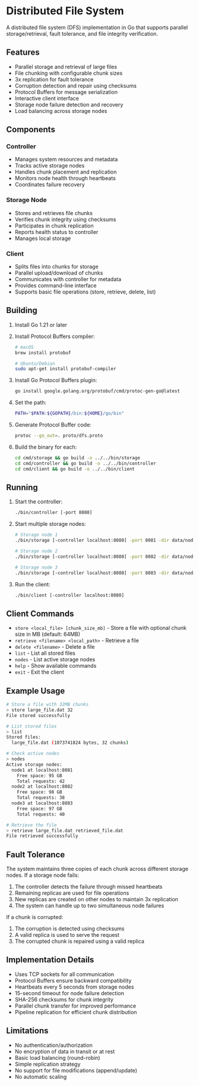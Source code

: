 # Distributed File System

A distributed file system (DFS) implementation in Go that supports parallel storage/retrieval, fault tolerance, and file integrity verification.

## Features

- Parallel storage and retrieval of large files
- File chunking with configurable chunk sizes
- 3x replication for fault tolerance
- Corruption detection and repair using checksums
- Protocol Buffers for message serialization
- Interactive client interface
- Storage node failure detection and recovery
- Load balancing across storage nodes

## Components

### Controller
- Manages system resources and metadata
- Tracks active storage nodes
- Handles chunk placement and replication
- Monitors node health through heartbeats
- Coordinates failure recovery

### Storage Node
- Stores and retrieves file chunks
- Verifies chunk integrity using checksums
- Participates in chunk replication
- Reports health status to controller
- Manages local storage

### Client
- Splits files into chunks for storage
- Parallel upload/download of chunks
- Communicates with controller for metadata
- Provides command-line interface
- Supports basic file operations (store, retrieve, delete, list)

## Building

1. Install Go 1.21 or later
2. Install Protocol Buffers compiler:
   ```bash
   # macOS
   brew install protobuf
   
   # Ubuntu/Debian
   sudo apt-get install protobuf-compiler
   ```

3. Install Go Protocol Buffers plugin:
   ```bash
   go install google.golang.org/protobuf/cmd/protoc-gen-go@latest
   ```

4. Set the path:
   ```bash
   PATH="$PATH:${GOPATH}/bin:${HOME}/go/bin"
   ```

5. Generate Protocol Buffer code:
   ```bash
   protoc --go_out=. proto/dfs.proto
   ```

6. Build the binary for each:
   ```bash
   cd cmd/storage && go build -o ../../bin/storage  
   cd cmd/controller && go build -o ../../bin/controller  
   cd cmd/client && go build -o ../../bin/client  
   ```

## Running

1. Start the controller:
   ```bash
   ./bin/controller [-port 8080]
   ```

2. Start multiple storage nodes:
   ```bash
   # Storage node 1
   ./bin/storage [-controller localhost:8080] -port 8081 -dir data/node1  
   
   # Storage node 2
   ./bin/storage [-controller localhost:8080] -port 8082 -dir data/node2  
   
   # Storage node 3
   ./bin/storage [-controller localhost:8080] -port 8083 -dir data/node3  
   ```

3. Run the client:
   ```bash
   ./bin/client [-controller localhost:8080]
   ```

## Client Commands

- `store <local_file> [chunk_size_mb]` - Store a file with optional chunk size in MB (default: 64MB)
- `retrieve <filename> <local_path>` - Retrieve a file
- `delete <filename>` - Delete a file
- `list` - List all stored files
- `nodes` - List active storage nodes
- `help` - Show available commands
- `exit` - Exit the client

## Example Usage

```bash
# Store a file with 32MB chunks
> store large_file.dat 32
File stored successfully

# List stored files
> list
Stored files:
  large_file.dat (1073741824 bytes, 32 chunks)

# Check active nodes
> nodes
Active storage nodes:
  node1 at localhost:8081
    Free space: 95 GB
    Total requests: 42
  node2 at localhost:8082
    Free space: 98 GB
    Total requests: 38
  node3 at localhost:8083
    Free space: 97 GB
    Total requests: 40

# Retrieve the file
> retrieve large_file.dat retrieved_file.dat
File retrieved successfully
```

## Fault Tolerance

The system maintains three copies of each chunk across different storage nodes. If a storage node fails:

1. The controller detects the failure through missed heartbeats
2. Remaining replicas are used for file operations
3. New replicas are created on other nodes to maintain 3x replication
4. The system can handle up to two simultaneous node failures

If a chunk is corrupted:

1. The corruption is detected using checksums
2. A valid replica is used to serve the request
3. The corrupted chunk is repaired using a valid replica

## Implementation Details

- Uses TCP sockets for all communication
- Protocol Buffers ensure backward compatibility
- Heartbeats every 5 seconds from storage nodes
- 15-second timeout for node failure detection
- SHA-256 checksums for chunk integrity
- Parallel chunk transfer for improved performance
- Pipeline replication for efficient chunk distribution

## Limitations

- No authentication/authorization
- No encryption of data in transit or at rest
- Basic load balancing (round-robin)
- Simple replication strategy
- No support for file modifications (append/update)
- No automatic scaling